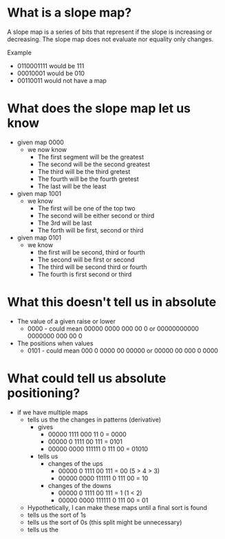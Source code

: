 # What is a slope map?

A slope map is a series of bits that represent if the slope is increasing or decreasing. The slope map does not evaluate nor equality only changes.

Example
- 0110001111 would be 111
- 00010001 would be 010
- 00110011 would not have a map

# What does the slope map let us know

- given map 0000
  - we now know
    - The first segment will be the greatest
    - The second will be the second greatest
    - The third will be the third gretest
    - The fourth will be the fourth gretest
    - The last will be the least
- given map 1001
  - we know
    - The first will be one of the top two
    - The second will be either second or third
    - The 3rd will be last
    - The forth will be first, second or third
- given map 0101
  - we know
    - the first will be second, third or fourth
    - The second will be first or second
    - The third will be second third or fourth
    - The fourth is first second or third

# What this doesn't tell us in absolute

- The value of a given raise or lower
  - 0000 - could mean 00000 0000 000 00 0 or 00000000000 0000000 000 00 0
- The positions when values
  - 0101 - could mean 000 0 0000 00 00000 or 00000 00 000 0 0000


# What could tell us absolute positioning?

- if we have multiple maps
  - tells us the the changes in patterns (derivative)
    - gives
      - 00000 1111 000 11 0 = 0000
      - 00000 0 1111 00 111 = 0101
      - 00000 0000 111111 0 111 00 = 01010
    - tells us
      - changes of the ups
        - 00000 0 1111 00 111 = 00 (5 > 4 > 3)
        - 00000 0000 111111 0 111 00 = 10
      - changes of the downs
        - 00000 0 1111 00 111 = 1 (1 < 2)
        - 00000 0000 111111 0 111 00 = 01
  - Hypothetically, I can make these maps until a final sort is found
  - tells us the sort of 1s
  - tells us the sort of 0s (this split might be unnecessary)
  - tells us the
